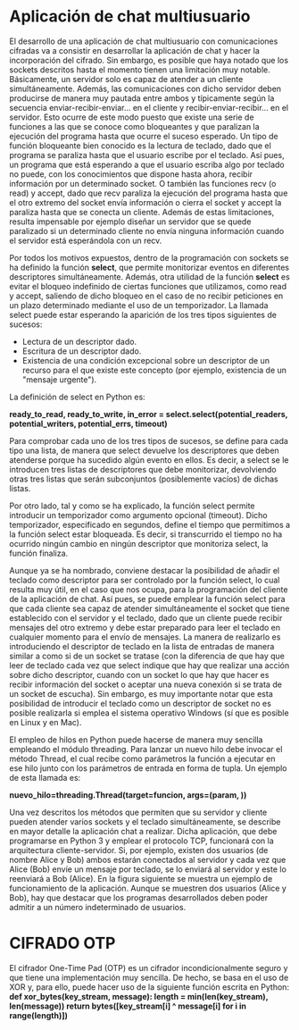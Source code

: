 # Aplicación de chat multiusuario
El  desarrollo de una aplicación de chat multiusuario con comunicaciones cifradas va a consistir en desarrollar la aplicación de chat y hacer la incorporación del cifrado.  Sin embargo, es posible que haya notado que los sockets descritos hasta el momento tienen una limitación muy notable. Básicamente, un servidor solo es capaz de atender a un cliente simultáneamente. Además, las comunicaciones con dicho servidor deben producirse de manera muy pautada entre ambos y típicamente según la secuencia enviar-recibir-enviar… en el cliente y recibir-enviar-recibir… en el servidor. Esto ocurre de este modo puesto que existe una serie de funciones a las que se conoce como bloqueantes y que paralizan la ejecución del programa hasta que ocurre el suceso esperado. Un tipo de función bloqueante bien conocido es la lectura de teclado, dado que el programa se paraliza hasta que el usuario escribe por el teclado. Así pues, un programa que está esperando a que el usuario escriba algo por teclado no puede, con los conocimientos que dispone hasta ahora, recibir información por un determinado socket. O también las funciones recv (o read) y accept, dado que recv paraliza la ejecución del programa hasta que el otro extremo del socket envía información o cierra el socket y accept la paraliza hasta que se conecta un cliente. Además de estas limitaciones, resulta impensable por ejemplo diseñar un servidor que se quede paralizado si un determinado cliente no envía ninguna información cuando el servidor está esperándola con un recv.

Por todos los motivos expuestos, dentro de la programación con sockets se ha definido la función __select__, que permite monitorizar eventos en diferentes descriptores simultáneamente. Además, otra utilidad de la función __select__ es evitar el bloqueo indefinido de ciertas funciones que utilizamos, como read y accept, saliendo de dicho bloqueo en el caso de no recibir peticiones en un plazo determinado mediante el uso de un temporizador. La llamada select puede estar esperando la aparición de los tres tipos siguientes de sucesos:
- Lectura de un descriptor dado.
- Escritura de un descriptor dado.
- Existencia de una condición excepcional sobre un descriptor de un recurso para el que existe este concepto (por ejemplo, existencia de un "mensaje urgente").

La definición de select en Python es:

__ready_to_read, ready_to_write, in_error = select.select(potential_readers, potential_writers, potential_errs, timeout)__

Para comprobar cada uno de los tres tipos de sucesos, se define para cada tipo una lista, de manera que select devuelve los descriptores que deben atenderse porque ha sucedido algún evento en ellos. Es decir, a select se le introducen tres listas de descriptores que debe monitorizar, devolviendo otras tres listas que serán subconjuntos (posiblemente vacíos) de dichas listas.

Por otro lado, tal y como se ha explicado, la función select permite introducir un temporizador como argumento opcional (timeout). Dicho temporizador, especificado en segundos, define el tiempo que permitimos a la función select estar bloqueada. Es decir, si transcurrido el tiempo no ha ocurrido ningún cambio en ningún descriptor que monitoriza select, la función finaliza.

Aunque ya se ha nombrado, conviene destacar la posibilidad de añadir el teclado como descriptor para ser controlado por la función select, lo cual resulta muy útil, en el caso que nos ocupa, para la programación del cliente de la aplicación de chat. Así pues, se puede emplear la función select para que cada cliente sea capaz de atender simultáneamente el socket que tiene establecido con el servidor y el teclado, dado que un cliente puede recibir mensajes del otro extremo y debe estar preparado para leer el teclado en cualquier momento para el envío de mensajes. La manera de realizarlo es introduciendo el descriptor de teclado en la lista de entradas de manera similar a como si de un socket se tratase (con la diferencia de que hay que leer de teclado cada vez que select indique que hay que realizar una acción sobre dicho descriptor, cuando con un socket lo que hay que hacer es recibir información del socket o aceptar una nueva conexión si se trata de un socket de escucha). Sin embargo, es muy importante notar que esta posibilidad de introducir el teclado como un descriptor de socket no es posible realizarla si emplea el sistema operativo Windows (sí que es posible en Linux y en Mac).

El empleo de hilos en Python puede hacerse de manera muy sencilla empleando el módulo threading. Para lanzar un nuevo hilo debe invocar el método Thread, el cual recibe como parámetros la función a ejecutar en ese hilo junto con los parámetros de entrada en forma de tupla. Un ejemplo de esta llamada es:

__nuevo_hilo=threading.Thread(target=funcion, args=(param, ))__

Una vez descritos los métodos que permiten que su servidor y cliente pueden atender varios sockets y el teclado simultáneamente, se describe en mayor detalle la aplicación chat a realizar. Dicha aplicación, que debe programarse en Python 3 y emplear el protocolo TCP, funcionará con la arquitectura cliente-servidor. Si, por ejemplo, existen dos usuarios (de nombre Alice y Bob) ambos estarán conectados al servidor y cada vez que Alice (Bob) envíe un mensaje por teclado, se lo enviará al servidor y este lo reenviará a Bob (Alice). En la figura siguiente se muestra un ejemplo de funcionamiento de la aplicación. Aunque se muestren dos usuarios (Alice y Bob), hay que destacar que los programas desarrollados deben poder admitir a un número indeterminado de usuarios.

# CIFRADO OTP
El cifrador One-Time Pad (OTP) es un cifrador incondicionalmente seguro y que tiene una implementación muy sencilla. De hecho, se basa en el uso de XOR y, para ello, puede hacer uso de la siguiente función escrita en Python:
__def xor_bytes(key_stream, message):
length = min(len(key_stream), len(message))
return bytes([key_stream[i] ^ message[i] for i in range(length)])__
